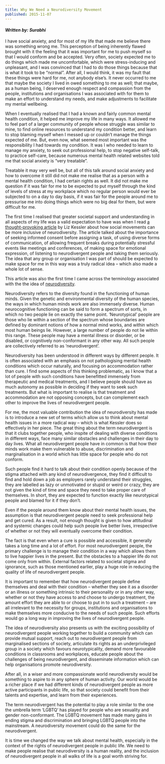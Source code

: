 ```yaml
---
title: Why We Need a Neurodiversity Movement
published: 2015-11-07
---
```


#### *Written by: Surabhi*

I have social anxiety, and for most of my life that made me believe there was something wrong me. This perception of being inherently flawed brought with it the feeling that it was important for me to push myself so that I would conform and be accepted. Very often, society expected me to do things which made me uncomfortable, which were stress-inducing and unpleasant, and I was convinced that I had to do those things because that is what it took to be “normal”. After all, I would think, it was my fault that these things were hard for me, not anybody else’s. It never occurred to me that maybe the society I lived in owed something to me as well; that maybe, as a human being, I deserved enough respect and compassion from the people, institutions and organisations I was associated with for them to make an effort to understand my needs, and make adjustments to facilitate my mental wellbeing.

When I eventually realised that I had a known and fairly common mental health condition, it helped me improve my life in many ways. It allowed me to feel part of a larger community of people whose struggle was similar to mine, to find online resources to understand my condition better, and learn to stop blaming myself when I messed up or couldn’t manage the things expected of me. But, even now, what seemed most important was the responsibility I had towards my condition. It was I who needed to learn to manage my anxiety, to seek out professional help, to stop negative self-talk, to practice self-care, because numerous mental health related websites told me that social anxiety is “very treatable”.

Treatable it may very well be, but all of this talk around social anxiety and how to overcome it still did not make me realise that as a person with a mental health condition, I had certain rights as well. It did not make me question if it was fair for me to be expected to put myself through the kind of levels of stress at my workplace which no regular person would ever be subjected to on a day to day basis, if it was fair for the people around me to pressurise me into doing things which were no big deal for them, but were difficult for me.

The first time I realised that greater societal support and understanding in all aspects of my life was a valid expectation to have was when I read [a thought-provoking article][1] by Liz Kessler about how social movements can be more inclusive of neurodiversity. The article talked about the importance of seeking informed consent before assigning a task, of using diverse forms of communication, of allowing frequent breaks during potentially stressful events like meetings and conferences, of making space for emotional expression, of listening to neurodivergent people and taking them seriously. The idea that any group or organisation I was part of should be expected to make space for me in this way was a truly radical idea – which also made a whole lot of sense.

This article was also the first time I came across the terminology associated with the the idea of [neurodiversity][2].

Neurodiversity refers to the diversity found in the functioning of human minds. Given the genetic and environmental diversity of the human species, the ways in which human minds work are also immensely diverse. Human neurocognitive functioning can be said to form a spectrum of sorts, in which no two people lie on exactly the same point. ‘Neurotypical’ people are those who lie within a section of the spectrum whose boundaries are defined by dominant notions of how a normal mind works, and within which most human beings lie. However, a large number of people do not lie within this range. These people may have a mental illness or disorder, or be disabled, or cognitively non-conformant in any other way. All such people are collectively referred to as ‘neurodivergent’.

Neurodiversity has been understood in different ways by different people. It is often associated with an emphasis on not pathologising mental health conditions which occur naturally, and focusing on accommodation rather than cure. I find some aspects of this thinking problematic, as I know that a lot of people with such conditions have benefitted immensely from therapeutic and medical treatments, and I believe people should have as much autonomy as possible in deciding if they want to seek such treatments. But what is important to realise is that treatment and accommodation are not opposing concepts, but can complement each other to improve the lives of neurodivergent people.

For me, the most valuable contribution the idea of neurodiversity has made is to introduce a new set of terms which allow us to think about mental health issues in a more radical way – which is what Kessler does so effectively in her piece. The great thing about the term neurodivergent is that it clubs together people, who inspite of dealing with diverse conditions in different ways, face many similar obstacles and challenges in their day to day lives. What all neurodivergent people have in common is that how their minds work make them vulnerable to abuse, discrimination and marginalisation in a world which has little space for people who do not conform.

Such people find it hard to talk about their condition openly because of the stigma attached with any kind of neurodivergence, they find it difficult to find and hold down a job as employers rarely understand their struggles, they are labelled as lazy or unmotivated or stupid or weird or crazy, they are not given the kind of time and space they need to take proper care of themselves. In short, they are expected to function exactly like neurotypical people and blamed for it if they don’t.

Even if the people around them know about their mental health issues, the assumption is that neurodivergent people need to seek professional help and get cured. As a result, not enough thought is given to how attitudinal and systemic changes could help such people live better lives, irrespective of whether or not they will eventually overcome their condition.

The fact is that even when a cure is possible and accessible, it generally takes a long time and a lot of effort. For most neurodivergent people, the primary challenge is to manage their condition in a way which allows them to live happier lives in the present. But the obstacles to a happier life do not come only from within. External factors related to societal stigma and ignorance, such as those mentioned earlier, play a huge role in reducing the quality of life of neurodivergent people.

It is important to remember that how neurodivergent people define themselves and deal with their condition – whether they see it as a disorder or an illness or something intrinsic to their personality or in any other way, whether or not they have access to and choose to undergo treatment, the amount effort they are able to or choose to put in to such a treatment – are all irrelevant to the necessity for groups, institutions and organisations to make themselves more conducive to the needs of such people. Such efforts would go a long way in improving the lives of neurodivergent people.

The idea of neurodiversity also presents us with the exciting possibility of neurodivergent people working together to build a community which can provide mutual support, reach out to neurodivergent people from marginalised sections of society, articulate its rights as an underprivileged group in a society which favours neurotypicality, demand more favourable conditions in classrooms and workplaces, educate people about the challenges of being neurodivergent, and disseminate information which can help organisations promote neurodiversity.

After all, in a wiser and more compassionate world neurodiversity would be something to aspire to in any sphere of human activity. Our world would be a richer place if we had different kinds of neurodivergent people as more active participants in public life, so that society could benefit from their talents and expertise, and learn from their experiences.

The term neurodivergent has the potential to play a role similar to the one the umbrella term ‘LGBTQ’ has played for people who are sexuality and gender non-conformant. The LGBTQ movement has made many gains in ending stigma and discrimination and bringing LGBTQ people into the mainstream. A neurodiversity movement could do the same for the neurodivergent.

It is time we changed the way we talk about mental health, especially in the context of the rights of neurodivergent people in public life. We need to make people realise that neurodiversity is a human reality, and the inclusion of neurodivergent people in all walks of life is a goal worth striving for.

[1]:http://everydayfeminism.com/2015/06/neurodiversity-social-justice/

[2]:http://neurocosmopolitanism.com/neurodiversity-some-basic-terms-definitions/


